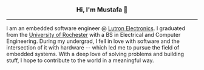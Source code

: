 <h3 align="center">Hi, I'm Mustafa 👋</h3>

---

<!--
![headerImage](https://github.com/mustafa-siddiqui/mustafa-siddiqui/blob/master/header-img.png)
-->

I am an embedded software engineer @ [Lutron Electronics](https://www.lutron.com/en-US/pages/default.aspx). I graduated from the [University of Rochester](https://rochester.edu/) with a BS in Electrical and Computer Engineering. During my undergrad, I fell in love with software and the intersection of it with hardware -- which led me to pursue the field of embedded systems. With a deep love of solving problems and building stuff, I hope to contribute to the world in a meaningful way.
